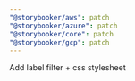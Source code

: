 ```yaml
---
"@storybooker/aws": patch
"@storybooker/azure": patch
"@storybooker/core": patch
"@storybooker/gcp": patch
---
```


Add label filter + css stylesheet
